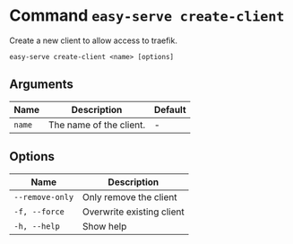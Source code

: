 # Command `easy-serve create-client`

Create a new client to allow access to traefik.

```shell
easy-serve create-client <name> [options]
```

## Arguments

Name   | Description             | Default
-------|-------------------------|--------
`name` | The name of the client. | -


## Options

Name            | Description
----------------|--------------------------
`--remove-only` | Only remove the client
`-f, --force`   | Overwrite existing client
`-h, --help`    | Show help